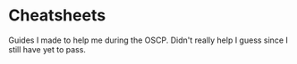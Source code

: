 # Cheatsheets
Guides I made to help me during the OSCP. Didn't really help I guess since I still have yet to pass.

